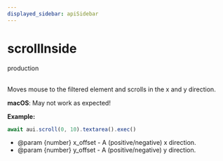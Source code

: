 ```yaml
---
displayed_sidebar: apiSidebar
---
```

# scrollInside
<span class="theme-doc-version-badge badge badge--success">production</span><br/><br/>

Moves mouse to the filtered element and scrolls in the x and y direction.

**macOS**: May not work as expected!

**Example:**
```typescript 
await aui.scroll(0, 10).textarea().exec()
```

   * @param \{number} x_offset - A (positive/negative) x direction.
   * @param \{number} y_offset - A (positive/negative) y direction.
